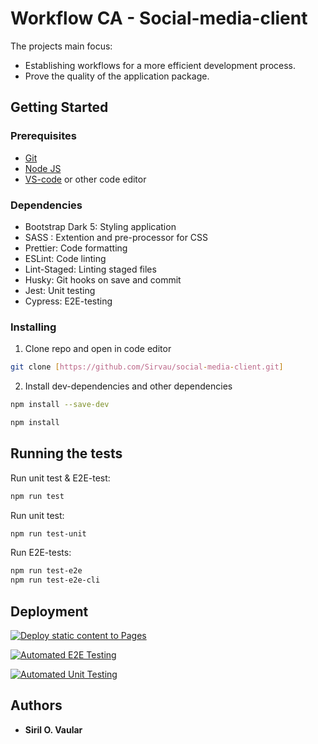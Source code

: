 # Workflow CA - Social-media-client

The projects main focus:

- Establishing workflows for a more efficient development process.
- Prove the quality of the application package.

## Getting Started

### Prerequisites

- [Git](https://git-scm.com/downloads)
- [Node JS](https://nodejs.org/en/download)
- [VS-code](https://code.visualstudio.com/download) or other code editor

### Dependencies

- Bootstrap Dark 5: Styling application
- SASS : Extention and pre-processor for CSS
- Prettier: Code formatting
- ESLint: Code linting
- Lint-Staged: Linting staged files
- Husky: Git hooks on save and commit
- Jest: Unit testing
- Cypress: E2E-testing

### Installing

1. Clone repo and open in code editor

```bash
git clone [https://github.com/Sirvau/social-media-client.git]
```

2. Install dev-dependencies and other dependencies

```bash
npm install --save-dev
```

```bash
npm install
```

## Running the tests

Run unit test & E2E-test:

```bash
npm run test
```

Run unit test:

```bash
npm run test-unit
```

Run E2E-tests:

```bash
npm run test-e2e
npm run test-e2e-cli
```

## Deployment

[![Deploy static content to Pages](https://github.com/Sirvau/social-media-client/actions/workflows/pages.yml/badge.svg?branch=workflow)](https://github.com/Sirvau/social-media-client/actions/workflows/pages.yml)

[![Automated E2E Testing](https://github.com/Sirvau/social-media-client/actions/workflows/e2e-test.yml/badge.svg?branch=workflow)](https://github.com/Sirvau/social-media-client/actions/workflows/e2e-test.yml)

[![Automated Unit Testing](https://github.com/Sirvau/social-media-client/actions/workflows/unit-test.yml/badge.svg)](https://github.com/Sirvau/social-media-client/actions/workflows/unit-test.yml)

## Authors

- **Siril O. Vaular**
